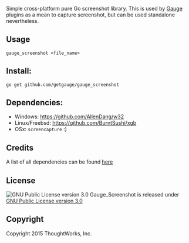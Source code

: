 Simple cross-platform pure Go screenshot library. This is used by [Gauge](https://github.com/getgauge/gauge) plugins as a mean to capture screenshot, but can be used standalone nevertheless.

## Usage
`gauge_screenshot <file_name>`

## Install:
`go get github.com/getgauge/gauge_screenshot`

## Dependencies:
- Windows: https://github.com/AllenDang/w32
- Linux/Freebsd: https://github.com/BurntSushi/xgb
- OSx: `screencapture` :)

## Credits
A list of all dependencies can be found [here](https://github.com/getgauge/gauge_screenshot/blob/master/NOTICE.md)

## License

![GNU Public License version 3.0](http://www.gnu.org/graphics/gplv3-127x51.png)
Gauge_Screenshot is released under [GNU Public License version 3.0](http://www.gnu.org/licenses/gpl-3.0.txt)

## Copyright

Copyright 2015 ThoughtWorks, Inc.
